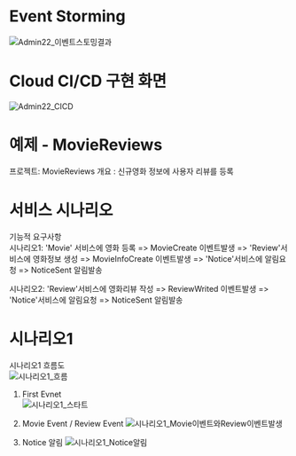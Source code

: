 # Event Storming
![Admin22_이벤트스토밍결과](https://user-images.githubusercontent.com/63028480/80064597-6296ba80-8573-11ea-8f0d-e8cf42a5fd05.PNG)

# Cloud CI/CD 구현 화면
![Admin22_CICD](https://user-images.githubusercontent.com/63028480/80064750-c91bd880-8573-11ea-8799-c4f87fdb0a16.PNG)

# 예제 - MovieReviews
프로젝트: MovieReviews 
개요       : 신규영화 정보에 사용자 리뷰를 등록

# 서비스 시나리오
기능적 요구사항          
시나리오1:  'Movie' 서비스에 영화 등록 => MovieCreate 이벤트발생 =>  'Review'서비스에 영화정보 생성 =>  MovieInfoCreate 이벤트발생 => 'Notice'서비스에 알림요청 => NoticeSent 알림발송

시나리오2: 'Review'서비스에 영화리뷰 작성 => ReviewWrited 이벤트발생 => 'Notice'서비스에 알림요청 => NoticeSent 알림발송

# 시나리오1
시나리오1 흐름도     
![시나리오1_흐름](https://user-images.githubusercontent.com/63028480/80065575-4eec5380-8575-11ea-8595-a2575b336246.PNG)

1) First Evnet     
![시나리오1_스타트](https://user-images.githubusercontent.com/63028480/80065135-99210500-8574-11ea-8365-516fffd08382.PNG)

2) Movie Event / Review Event
![시나리오1_Movie이벤트와Review이벤트발생](https://user-images.githubusercontent.com/63028480/80065145-9c1bf580-8574-11ea-8c68-572a9a3fd0db.PNG)

3) Notice 알림
![시나리오1_Notice알림](https://user-images.githubusercontent.com/63028480/80065150-9de5b900-8574-11ea-9dd7-0a44670db657.PNG)
